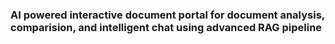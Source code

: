 ### AI powered interactive document portal for document analysis, comparision, and intelligent chat using advanced RAG pipeline
